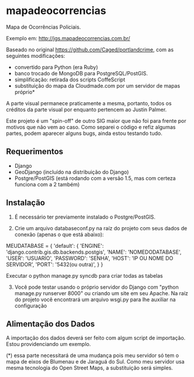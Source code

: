 mapadeocorrencias
=================

Mapa de Ocorrências Policiais. 

Exemplo em: http://jgs.mapadeocorrencias.com.br/

Baseado no original https://github.com/Caged/portlandcrime, com as seguintes modificações:

- convertido para Python (era Ruby) 
- banco trocado de MongoDB para PostgreSQL/PostGIS. 
- simplificação: retirada dos scripts CoffeScript
- substituição do mapa da Cloudmade.com por um servidor de mapas próprio*

A parte visual permanece praticamente a mesma, portanto, todos os créditos da parte visual por enquanto pertencem ao
Justin Palmer.

Este projeto é um "spin-off" de outro SIG maior que não foi para frente por motivos que não vem ao caso.
Como separei o código e refiz algumas partes, podem aparecer alguns bugs, ainda estou testando tudo.


Requerimentos
-------------

- Django
- GeoDjango (incluído na distribuição do Django)
- Postgre/PostGIS (está rodando com a versão 1.5, mas com certeza funciona com a 2 também)


Instalação
----------

1) É necessário ter previamente instalado o Postgre/PostGIS.

2) Crie um arquivo databaseconf.py na raíz do projeto com seus dados de conexão (apenas o que está abaixo):

MEUDATABASE = {
    'default': {
        'ENGINE': 'django.contrib.gis.db.backends.postgis',
        'NAME': 'NOMEDODATABASE',
        'USER': 'USUARIO',
        'PASSWORD': 'SENHA',
        'HOST': 'IP OU NOME DO SERVIDOR',
        'PORT': '5432(ou outra)',
    }
}


Executar o python manage.py syncdb para criar todas as tabelas

3) Você pode testar usando o próprio servidor do Django com "python manage.py runserver 8000" ou criando um site
em seu Apache. Na raíz do projeto você encontrará um arquivo wsgi.py para lhe auxiliar na configuração


Alimentação dos Dados
---------------------

A importação dos dados deverá ser feito com algum script de importação. Estou providenciando um exemplo.


(*) essa parte necessitará de uma mudança pois meu servidor só tem o mapa de eixos de Blumenau e de Jaraguá do Sul. 
Como meu servidor usa mesma tecnologia do Open Street Maps, a substituição será simples.